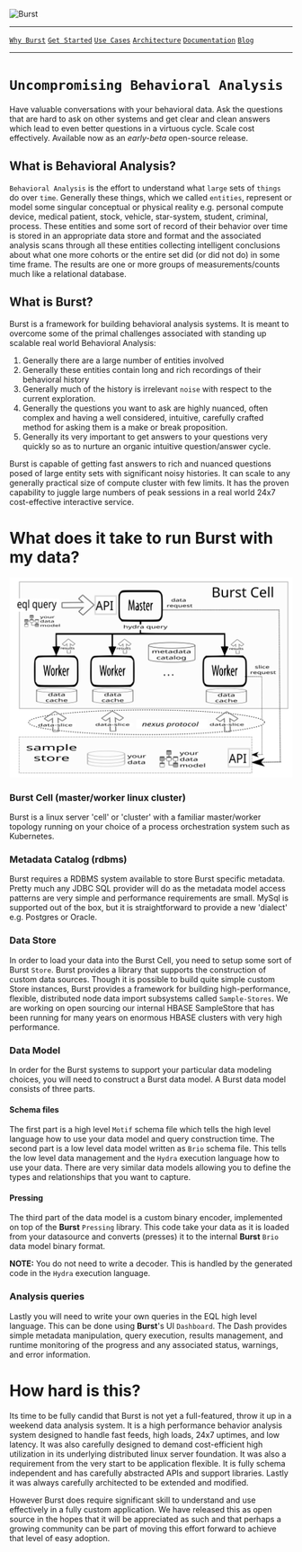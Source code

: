 ![Burst](../../../delete/open-source/doc/burst.png "") 

---
[`Why Burst`](whatwhyhow/burst_whatwhyhow.md) [`Get Started`](boot/burst_get_started.md) [`Use Cases`](usecase/burst_use_cases.md) [`Architecture`](architecture/burst_architecture.md) [`Documentation`](burst_documentation.md) [`Blog`](blog/burst_blog.md)

---

# `Uncompromising Behavioral Analysis`
Have valuable conversations with your behavioral data. Ask the 
questions that are hard to ask on other systems
and get clear and clean answers which lead to 
even better questions in a virtuous cycle. Scale cost effectively.
Available now as an _early-beta_ open-source release.

## What is Behavioral Analysis? 
`Behavioral Analysis` is the effort to understand
what `large` sets of `things` do over `time`.
Generally these things, which we called `entities`, represent or model
some singular conceptual or physical reality e.g.
personal compute device, medical patient, stock, vehicle, star-system,
student, criminal, process. These entities and some sort of record of their
behavior over time is stored in an appropriate data store and format
and the associated analysis scans through all these entities collecting
 intelligent conclusions about what one more
cohorts or the entire set did (or did not do) in some time frame. The 
results are one or more 
groups of measurements/counts much like a relational database.

## What is Burst?
Burst is a framework for building behavioral analysis systems. It is meant
to overcome some of the primal challenges associated with standing up
scalable real world Behavioral Analysis:
1. Generally there are a large number of entities involved
2. Generally these entities contain long and rich recordings of their 
  behavioral history
3. Generally much of the history is irrelevant `noise` with respect to the current
  exploration.
4. Generally the questions you want to ask are highly nuanced, often
 complex and having a
 well considered, intuitive,  carefully crafted method for asking them
 is a make or break proposition.
5. Generally its very important to get answers to your questions very quickly
 so as to nurture an organic intuitive question/answer cycle.

Burst is capable of getting fast answers to rich and nuanced questions posed
of large entity sets with significant noisy histories. It can scale
to any generally practical size of compute cluster with few limits. 
It has the proven capability to juggle large numbers of peak sessions in a real
world 24x7 cost-effective interactive service.

# What does it take to run Burst with my data?
![](../documentation/image/burst_front.svg "")


### Burst Cell (master/worker linux cluster)
Burst is a linux server 'cell' or 'cluster'
with a familiar master/worker topology
running on your choice of
a process orchestration system such as Kubernetes.

### Metadata Catalog (rdbms)
Burst requires a RDBMS system available to store Burst specific metadata. Pretty much
any JDBC SQL provider will do as the metadata model access patterns are very simple
and performance requirements are small. MySql is supported out of the box, but it
is straightforward to provide a new 'dialect' e.g. Postgres or Oracle.

### Data Store
In order to load your data into the Burst Cell, you need to setup some sort
of Burst `Store`. Burst provides a library that supports the 
construction of custom data sources.
Though it is possible to build quite simple custom Store instances, Burst 
provides a framework for building  high-performance, flexible, distributed 
node data import subsystems
called `Sample-Stores`. We are working on open sourcing our internal HBASE
SampleStore that has been running for many years on enormous HBASE clusters 
with very high performance.

### Data Model
In order for the Burst systems to support  your particular data modeling choices, 
you will need to construct a Burst data model. A Burst data model consists of
three parts. 

#### Schema files
The first part is a high level `Motif` schema file which tells 
the high level language how to use your data model and query construction
time. The second part is a low level data model written as `Brio` schema file.
This tells the low level data management and the `Hydra` execution language
how to use your data. There are very similar data models allowing you
to define the types and relationships that you want to capture. 

#### Pressing
The third part of the data model is a custom 
binary encoder, implemented on top of the **Burst** `Pressing` library.
This code take your data as it is loaded from your datasource
and converts (presses) it to the internal **Burst** `Brio` data model
binary format. 

**NOTE:** You do not need to write a decoder. This is handled
by the generated code in the `Hydra` execution language.

### Analysis queries
Lastly you will need to write your own queries in the EQL high level
language. This can be done using **Burst**'s UI `Dashboard`. The Dash
provides simple metadata manipulation, query execution, results management,
and runtime monitoring of the progress and any associated status, warnings,
and error information.

# How hard is this?
Its time to be fully candid that Burst is not yet a full-featured,
throw it up in a weekend data analysis system. It is a  high performance
behavior analysis system designed to handle fast feeds, high loads, 
24x7 uptimes, and low latency. It was also carefully designed to 
demand  cost-efficient high utilization in its underlying distributed
linux server foundation. It was also
a requirement from the very start to be application flexible.
It is fully schema independent and has
carefully abstracted APIs and support libraries. Lastly it was always
carefully architected to be extended and modified.

However Burst does require significant skill to understand and use effectively
in a fully custom application.
We have released this
as open source in the hopes that it will be appreciated as such and that
perhaps a growing community can be part of moving this effort forward to 
achieve that level of easy adoption.
